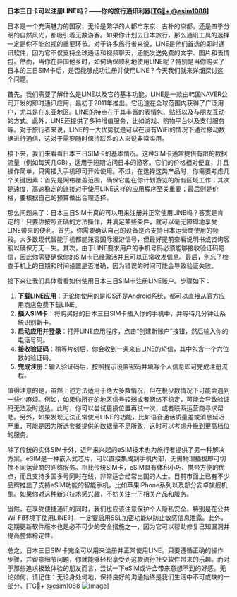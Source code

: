 **日本三日卡可以注册LINE吗？——你的旅行通讯利器[[TG💪+ @esim1088](https://t.me/s/esim1088)]**

日本是一个充满魅力的国家，无论是繁华的大都市东京、古朴的京都，还是四季分明的自然风光，都吸引着无数游客。如果你计划去日本旅行，那么通讯工具的选择一定是你不能忽视的重要环节。对于许多旅行者来说，LINE是他们首选的即时通讯软件，因为它不仅支持全球通话和视频聊天，还能发送免费的文字、图片和表情包。然而，当你在异国他乡时，如何确保顺利地使用LINE呢？特别是当你购买了日本的三日SIM卡后，是否能够成功注册并使用LINE？今天我们就来详细探讨这个问题。

首先，我们需要了解什么是LINE以及它的基本功能。LINE是一款由韩国NAVER公司开发的即时通讯应用，最初于2011年推出。它迅速在全球范围内获得了广泛用户，尤其是在东亚地区。LINE的特点在于其丰富的表情包、贴纸以及与朋友互动的方式。此外，LINE还提供了多种增值服务，比如游戏、购物平台以及支付服务等。对于旅行者来说，LINE的一大优势就是可以在没有WiFi的情况下通过移动数据进行通信，这对于需要随时保持联系的人来说非常实用。

接下来，我们来看看日本三日SIM卡的基本情况。这种SIM卡通常提供有限的数据流量（例如每天几GB），适用于短期访问日本的游客。它们的价格相对便宜，并且操作简单，只需插入手机即可开始使用。不过，在选择这类产品时，你需要考虑几个关键因素：首先是网络覆盖范围，确保它能在你计划游览的所有区域工作；其次是速度，高速稳定的连接对于使用LINE这样的应用程序至关重要；最后则是价格，要根据自己的预算做出合理选择。

那么问题来了：日本三日SIM卡真的可以用来注册并正常使用LINE吗？答案是肯定的！只要你按照正确的方法操作，并满足某些条件，就可以毫无障碍地享受LINE带来的便利。首先，你需要确认自己的设备是否支持日本运营商使用的频段。大多数现代智能手机都能兼容国际漫游信号，但最好提前查看说明书或咨询客服以确保万无一失。其次，由于LINE要求用户的手机号码必须能够接收验证码短信，因此你需要确保你的SIM卡已经激活并且可以正常收发信息。最后，别忘了检查手机上的日期和时间设置是否准确，因为错误的时间可能会导致验证失败。

接下来让我们具体看看如何使用日本三日SIM卡注册LINE账户。步骤如下：

1. **下载LINE应用**：无论你使用的是iOS还是Android系统，都可以直接从官方应用商店免费下载LINE。
2. **插入SIM卡**：将购买好的日本三日SIM卡插入你的手机中，并等待几分钟让系统识别新卡。
3. **启动应用并登录**：打开LINE应用程序，点击“创建新账户”按钮，然后输入你的电话号码。
4. **接收验证码**：稍等片刻后，你会收到一条来自LINE的短信，其中包含一个六位数的验证码。
5. **完成注册**：输入验证码后，按照提示设置密码并填写个人信息即可完成注册流程。

值得注意的是，虽然上述方法适用于绝大多数情况，但在极少数情况下可能会遇到一些小麻烦。例如，如果你所在的地区信号较弱或者网络不稳定，可能会导致验证码无法及时送达。此时，你可以尝试更换位置再试一次，或者联系运营商寻求帮助。另外，如果发现无法正常使用LINE的功能，比如语音通话质量差或消息延迟严重，可能是因为所选套餐提供的数据量不足所致，这时可以考虑升级到更高档位的服务。

除了传统的实体SIM卡外，近年来兴起的eSIM技术也为旅行者提供了另一种解决方案。eSIM是一种嵌入式芯片，可以直接集成到手机内部，无需物理插拔即可切换不同运营商的网络服务。相比传统SIM卡，eSIM具有体积小巧、携带方便的优点，而且支持多国多号同时在线，非常适合经常出国的人士。目前市面上已有不少品牌推出了支持eSIM功能的智能手机，比如苹果iPhone系列以及部分安卓旗舰机型。如果你对这种新兴技术感兴趣，不妨关注一下相关产品和服务。

当然，在享受便捷通讯的同时，我们也应该注意保护个人隐私安全。特别是在公共Wi-Fi环境下使用LINE时，一定要启用SSL加密功能以防止敏感信息泄露。此外，定期更新软件版本也是必不可少的安全措施之一，因为它可以帮助修复已知漏洞并提高整体稳定性。

总之，日本三日SIM卡完全可以用来注册并正常使用LINE。只要遵循正确的操作步骤，并留意细节问题，你就能够轻松享受到这款流行社交软件带来的乐趣。而对于那些追求极致体验的朋友而言，尝试一下eSIM或许会带来意想不到的好感。无论如何，请记住：无论身处何地，保持良好的沟通始终是我们生活中不可或缺的一部分。[[TG💪+ @esim1088](https://t.me/s/esim1088) ![Image](https://i.postimg.cc/4NQfJmqS/Snipaste-2025-05-13-00-14-12.png)]